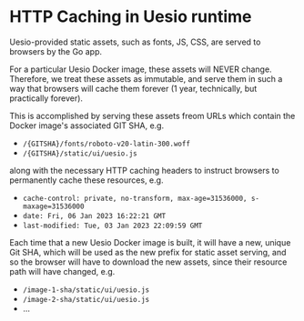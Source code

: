 # HTTP Caching in Uesio runtime

Uesio-provided static assets, such as fonts, JS, CSS, are served to browsers by the Go app.

For a particular Uesio Docker image, these assets will NEVER change. Therefore, we treat these assets as immutable, and serve them in such a way that browsers will cache them forever (1 year, technically, but practically forever).

This is accomplished by serving these assets freom URLs which contain the Docker image's associated GIT SHA, e.g.

-   `/{GITSHA}/fonts/roboto-v20-latin-300.woff`
-   `/{GITSHA}/static/ui/uesio.js`

along with the necessary HTTP caching headers to instruct browsers to permanently cache these resources, e.g.

-   `cache-control: private, no-transform, max-age=31536000, s-maxage=31536000`
-   `date: Fri, 06 Jan 2023 16:22:21 GMT`
-   `last-modified: Tue, 03 Jan 2023 22:09:59 GMT`

Each time that a new Uesio Docker image is built, it will have a new, unique Git SHA, which will be used as the new prefix for static asset serving, and so the browser will have to download the new assets, since their resource path will have changed, e.g.

-   `/image-1-sha/static/ui/uesio.js`
-   `/image-2-sha/static/ui/uesio.js`
-   ...
